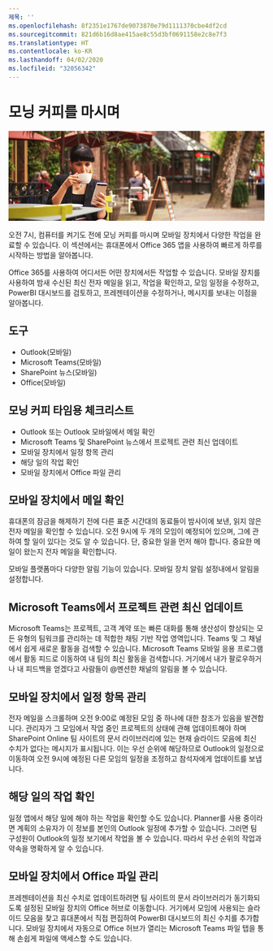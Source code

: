 ```yaml
---
제목: ''
ms.openlocfilehash: 8f2351e1767de9073870e79d1111370cbe4df2cd
ms.sourcegitcommit: 821d6b16d8ae415ae8c55d3bf0691158e2c8e7f3
ms.translationtype: HT
ms.contentlocale: ko-KR
ms.lasthandoff: 04/02/2020
ms.locfileid: "32056342"
---
```

# <a name="during-morning-coffee"></a>모닝 커피를 마시며

![모닝 커피 시각 자료](media/ditl_coffee.png)

오전 7시, 컴퓨터를 켜기도 전에 모닝 커피를 마시며 모바일 장치에서 다양한 작업을 완료할 수 있습니다. 이 섹션에서는 휴대폰에서 Office 365 앱을 사용하여 빠르게 하루를 시작하는 방법을 알아봅니다.

Office 365를 사용하여 어디서든 어떤 장치에서든 작업할 수 있습니다. 모바일 장치를 사용하여 밤새 수신된 최신 전자 메일을 읽고, 작업을 확인하고, 모임 일정을 수정하고, PowerBI 대시보드를 검토하고, 프레젠테이션을 수정하거나, 메시지를 보내는 이점을 알아봅니다. 

## <a name="tools"></a>도구
- Outlook(모바일)
- Microsoft Teams(모바일)
- SharePoint 뉴스(모바일)
- Office(모바일)

## <a name="checklist-for-your-morning-coffee"></a>모닝 커피 타임용 체크리스트
- Outlook 또는 Outlook 모바일에서 메일 확인
- Microsoft Teams 및 SharePoint 뉴스에서 프로젝트 관련 최신 업데이트
- 모바일 장치에서 일정 항목 관리
- 해당 일의 작업 확인
- 모바일 장치에서 Office 파일 관리 

## <a name="check-mail-from-your-mobile-device"></a>모바일 장치에서 메일 확인
휴대폰의 잠금을 해제하기 전에 다른 표준 시간대의 동료들이 밤사이에 보낸, 읽지 않은 전자 메일을 확인할 수 있습니다. 오전 9시에 두 개의 모임이 예정되어 있으며, 그에 관하여 할 일이 있다는 것도 알 수 있습니다. 단, 중요한 일을 먼저 해야 합니다. 중요한 메일이 왔는지 전자 메일을 확인합니다.

모바일 플랫폼마다 다양한 알림 기능이 있습니다. 모바일 장치 알림 설정내에서 알림을 설정합니다. 

## <a name="get-up-to-date-on-projects-in-microsoft-teams"></a>Microsoft Teams에서 프로젝트 관련 최신 업데이트
Microsoft Teams는 프로젝트, 고객 계약 또는 빠른 대화를 통해 생산성이 향상되는 모든 유형의 팀워크를 관리하는 데 적합한 채팅 기반 작업 영역입니다. Teams 및 그 채널에서 쉽게 새로운 활동을 검색할 수 있습니다. Microsoft Teams 모바일 응용 프로그램에서 활동 피드로 이동하여 내 팀의 최신 활동을 검색합니다. 거기에서 내가 팔로우하거나 내 피드백을 얻겠다고 사람들이 @멘션한 채널의 알림을 볼 수 있습니다.  

## <a name="manage-calendar-items-on-your-mobile-device"></a>모바일 장치에서 일정 항목 관리
전자 메일을 스크롤하며 오전 9:00로 예정된 모임 중 하나에 대한 참조가 있음을 발견합니다. 관리자가 그 모임에서 작업 중인 프로젝트의 상태에 관해 업데이트해야 하며 SharePoint Online 팀 사이트의 문서 라이브러리에 있는 현재 슬라이드 모음에 최신 수치가 없다는 메시지가 표시됩니다. 이는 우선 순위에 해당하므로 Outlook의 일정으로 이동하여 오전 9시에 예정된 다른 모임의 일정을 조정하고 참석자에게 업데이트를 보냅니다.

## <a name="check-tasks-for-the-day"></a>해당 일의 작업 확인
일정 앱에서 해당 일에 해야 하는 작업을 확인할 수도 있습니다. Planner를 사용 중이라면 계획의 소유자가 이 정보를 본인의 Outlook 일정에 추가할 수 있습니다. 그러면 팀 구성원이 Outlook의 일정 보기에서 작업을 볼 수 있습니다. 따라서 우선 순위의 작업과 약속을 명확하게 알 수 있습니다.  

## <a name="manage-office-files-from-your-mobile-device"></a>모바일 장치에서 Office 파일 관리
프레젠테이션을 최신 수치로 업데이트하려면 팀 사이트의 문서 라이브러리가 동기화되도록 설정된 모바일 장치의 Office 허브로 이동합니다. 거기에서 모임에 사용되는 슬라이드 모음을 찾고 휴대폰에서 직접 편집하여 PowerBI 대시보드의 최신 수치를 추가합니다. 모바일 장치에서 자동으로 Office 허브가 열리는 Microsoft Teams 파일 탭을 통해 손쉽게 파일에 액세스할 수도 있습니다. 